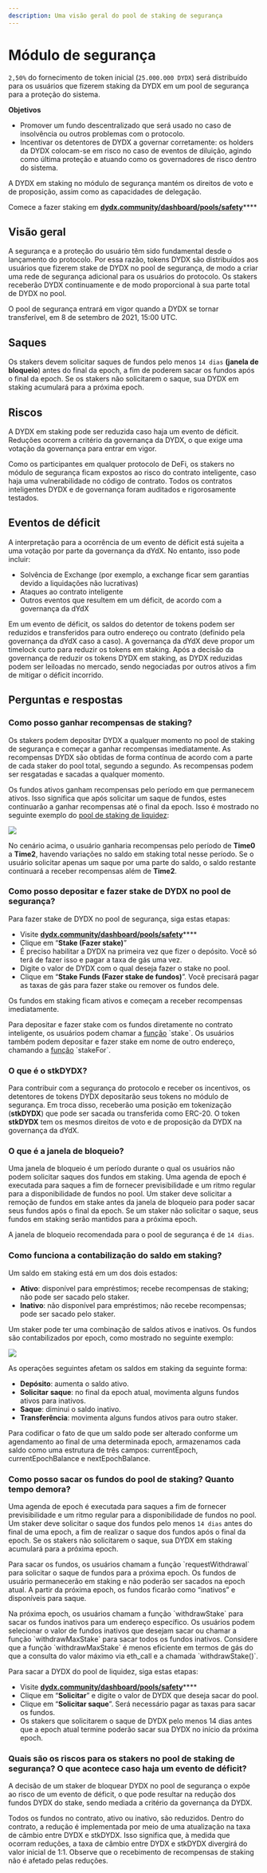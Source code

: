 ```yaml
---
description: Uma visão geral do pool de staking de segurança
---
```


# Módulo de segurança

`2,50%` do fornecimento de token inicial (`25.000.000 DYDX`) será distribuído para os usuários que fizerem staking da DYDX em um pool de segurança para a proteção do sistema.

**Objetivos**

* Promover um fundo descentralizado que será usado no caso de insolvência ou outros problemas com o protocolo.
* Incentivar os detentores de DYDX a governar corretamente: os holders da DYDX colocam-se em risco no caso de eventos de diluição, agindo como última proteção e atuando como os governadores de risco dentro do sistema.

A DYDX em staking no módulo de segurança mantém os direitos de voto e de proposição, assim como as capacidades de delegação.

Comece a fazer staking em [**dydx.community/dashboard/pools/safety**](https://dydx.community/dashboard/pools/safety)****

## Visão geral

A segurança e a proteção do usuário têm sido fundamental desde o lançamento do protocolo. Por essa razão, tokens DYDX são distribuídos aos usuários que fizerem stake de DYDX no pool de segurança, de modo a criar uma rede de segurança adicional para os usuários do protocolo.  Os stakers receberão DYDX continuamente e de modo proporcional à sua parte total de DYDX no pool.

O pool de segurança entrará em vigor quando a DYDX se tornar transferível, em 8 de setembro de 2021, 15:00 UTC.

## Saques

Os stakers devem solicitar saques de fundos pelo menos `14 dias` **(janela de bloqueio**) antes do final da epoch, a fim de poderem sacar os fundos após o final da epoch. Se os stakers não solicitarem o saque, sua DYDX em staking acumulará para a próxima epoch.

## Riscos

A DYDX em staking pode ser reduzida caso haja um evento de déficit. Reduções ocorrem a critério da governança da DYDX, o que exige uma votação da governança para entrar em vigor.

Como os participantes em qualquer protocolo de DeFi, os stakers no módulo de segurança ficam expostos ao risco do contrato inteligente, caso haja uma vulnerabilidade no código de contrato. Todos os contratos inteligentes DYDX e de governança foram auditados e rigorosamente testados.

## Eventos de déficit

A interpretação para a ocorrência de um evento de déficit está sujeita a uma votação por parte da governança da dYdX. No entanto, isso pode incluir:

* Solvência de Exchange (por exemplo, a exchange ficar sem garantias devido a liquidações não lucrativas)
* Ataques ao contrato inteligente
* Outros eventos que resultem em um déficit, de acordo com a governança da dYdX

Em um evento de déficit, os saldos do detentor de tokens podem ser reduzidos e transferidos para outro endereço ou contrato (definido pela governança da dYdX caso a caso). A governança da dYdX deve propor um timelock curto para reduzir os tokens em staking. Após a decisão da governança de reduzir os tokens DYDX em staking, as DYDX reduzidas podem ser leiloadas no mercado, sendo negociadas por outros ativos a fim de mitigar o déficit incorrido.

## Perguntas e respostas

### Como posso ganhar recompensas de staking?

Os stakers podem depositar DYDX a qualquer momento no pool de staking de segurança e começar a ganhar recompensas imediatamente. As recompensas DYDX são obtidas de forma contínua de acordo com a parte de cada staker do pool total, segundo a segundo. As recompensas podem ser resgatadas e sacadas a qualquer momento.

Os fundos ativos ganham recompensas pelo período em que permanecem ativos. Isso significa que após solicitar um saque de fundos, estes continuarão a ganhar recompensas até o final da epoch. Isso é mostrado no seguinte exemplo do [pool de staking de liquidez](https://docs.dydx.community/dydx-governance/staking-pools/liquidity-staking-pool):

![](<.. /.gitbook/assets/image (59).png>)

No cenário acima, o usuário ganharia recompensas pelo período de **Time0** a **Time2**, havendo variações no saldo em staking total nesse período. Se o usuário solicitar apenas um saque por uma parte do saldo, o saldo restante continuará a receber recompensas além de **Time2**.

### Como posso depositar e fazer stake de DYDX no pool de segurança?

Para fazer stake de DYDX no pool de segurança, siga estas etapas:

* Visite [**dydx.community/dashboard/pools/safety**](https://dydx.community/dashboard/pools/safety)****
* Clique em “**Stake (Fazer stake)**”
* É preciso habilitar a DYDX na primeira vez que fizer o depósito. Você só terá de fazer isso e pagar a taxa de gás uma vez.
* Digite o valor de DYDX com o qual deseja fazer o stake no pool.
* Clique em “**Stake Funds (Fazer stake de fundos)**”.  Você precisará pagar as taxas de gás para fazer stake ou remover os fundos dele.

Os fundos em staking ficam ativos e começam a receber recompensas imediatamente.

Para depositar e fazer stake com os fundos diretamente no contrato inteligente, os usuários podem chamar a [função](https://github.com/dydxprotocol/governance-private/blob/2645927b44f517f51c84e35a00a1ee810300c13f/contracts/liquidity/v1/impl/LS1Staking.sol#L59) \`stake\`. Os usuários também podem depositar e fazer stake em nome de outro endereço, chamando a [função](https://github.com/dydxprotocol/governance-private/blob/2645927b44f517f51c84e35a00a1ee810300c13f/contracts/liquidity/v1/impl/LS1Staking.sol#L64) \`stakeFor\`.

### O que é o stkDYDX?

Para contribuir com a segurança do protocolo e receber os incentivos, os detentores de tokens DYDX depositarão seus tokens no módulo de segurança. Em troca disso, receberão uma posição em tokenização (**stkDYDX**) que pode ser sacada ou transferida como ERC-20. O token **stkDYDX** tem os mesmos direitos de voto e de proposição da DYDX na governança da dYdX.

### O que é a janela de bloqueio?

Uma janela de bloqueio é um período durante o qual os usuários não podem solicitar saques dos fundos em staking. Uma agenda de epoch é executada para saques a fim de fornecer previsibilidade e um ritmo regular para a disponibilidade de fundos no pool. Um staker deve solicitar a remoção de fundos em stake antes da janela de bloqueio para poder sacar seus fundos após o final da epoch. Se um staker não solicitar o saque, seus fundos em staking serão mantidos para a próxima epoch.

A janela de bloqueio recomendada para o pool de segurança é de `14 dias`.

### Como funciona a contabilização do saldo em staking?

Um saldo em staking está em um dos dois estados:

* **Ativo**: disponível para empréstimos; recebe recompensas de staking; não pode ser sacado pelo staker.
* **Inativo**: não disponível para empréstimos; não recebe recompensas; pode ser sacado pelo staker.

Um staker pode ter uma combinação de saldos ativos e inativos. Os fundos são contabilizados por epoch, como mostrado no seguinte exemplo:

![](<.. /.gitbook/assets/image (36).png>)

As operações seguintes afetam os saldos em staking da seguinte forma:

* **Depósito**: aumenta o saldo ativo.
* **Solicitar** **saque**: no final da epoch atual, movimenta alguns fundos ativos para inativos.
* **Saque**: diminui o saldo inativo.
* **Transferência**: movimenta alguns fundos ativos para outro staker.

Para codificar o fato de que um saldo pode ser alterado conforme um agendamento ao final de uma determinada epoch, armazenamos cada saldo como uma estrutura de três campos: currentEpoch, currentEpochBalance e nextEpochBalance.

### Como posso sacar os fundos do pool de staking? Quanto tempo demora?

Uma agenda de epoch é executada para saques a fim de fornecer previsibilidade e um ritmo regular para a disponibilidade de fundos no pool. Um staker deve solicitar o saque dos fundos pelo menos `14 dias` antes do final de uma epoch, a fim de realizar o saque dos fundos após o final da epoch. Se os stakers não solicitarem o saque, sua DYDX em staking acumulará para a próxima epoch.

Para sacar os fundos, os usuários chamam a função \`requestWithdrawal\` para solicitar o saque de fundos para a próxima epoch. Os fundos de usuário permanecerão em staking e não poderão ser sacados na epoch atual. A partir da próxima epoch, os fundos ficarão como “inativos” e disponíveis para saque.

Na próxima epoch, os usuários chamam a função \`withdrawStake\` para sacar os fundos inativos para um endereço específico. Os usuários podem selecionar o valor de fundos inativos que desejam sacar ou chamar a função \`withdrawMaxStake\` para sacar todos os fundos inativos. Considere que a função \`withdrawMaxStake\` é menos eficiente em termos de gás do que a consulta do valor máximo via eth\_call e a chamada \`withdrawStake\(\)\`.

Para sacar a DYDX do pool de liquidez, siga estas etapas:

* Visite [**dydx.community/dashboard/pools/safety**](https://dydx.community/dashboard/pools/safety)****
* Clique em “**Solicitar**” e digite o valor de DYDX que deseja sacar do pool.
* Clique em “**Solicitar saque**”. Será necessário pagar as taxas para sacar os fundos.
* Os stakers que solicitarem o saque de DYDX pelo menos 14 dias antes que a epoch atual termine poderão sacar sua DYDX no início da próxima epoch.

### Quais são os riscos para os stakers no pool de staking de segurança? O que acontece caso haja um evento de déficit?

A decisão de um staker de bloquear DYDX no pool de segurança o expõe ao risco de um evento de déficit, o que pode resultar na redução dos fundos DYDX do stake, sendo mediada a critério da governança da DYDX.

Todos os fundos no contrato, ativo ou inativo, são reduzidos. Dentro do contrato, a redução é implementada por meio de uma atualização na taxa de câmbio entre DYDX e stkDYDX. Isso significa que, à medida que ocorram reduções, a taxa de câmbio entre DYDX e stkDYDX divergirá do valor inicial de 1:1. Observe que o recebimento de recompensas de staking não é afetado pelas reduções.

